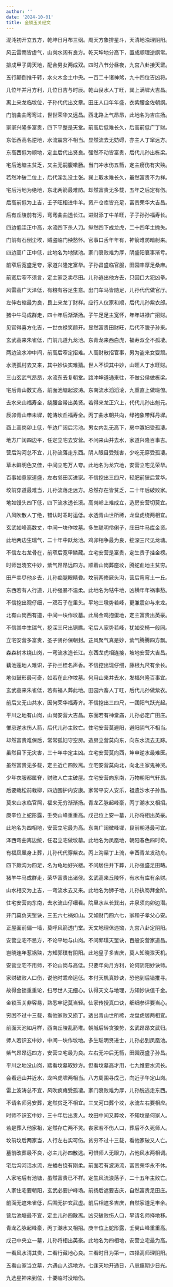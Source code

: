 ```yaml
---
author: ''
date: '2024-10-01'
title: 金锁玉关经文
---
```


混沌初开立五方，乾坤日月布三纲。周天方象排星斗，天清地浊理阴阳。

风云雷雨皆虚气，山岗水阔有良方。乾天坤地分高下，置成顺理逆纲常。

排成甲子周天地，配合男女两成双。四时八节分昼夜，九宫八卦接天罡。

五行颠倒推千转，水火木金土中央。一百二十诸神煞，九十四位吉凶将。

几位年并月方利，几位日吉与时辰。乾山艮水人丁旺，巽上满墀大吉昌。

离上来龙临坟位，子孙代代出文章。田庄人口年年盛，衣紫腰金佐朝纲。

门前曲曲弯弯过，世世荣华又远昌。西北路上气昂昂，此地名为吉庄扬。

家家兴隆多富贵，四下平整是天堂。前高后低难长久，后高前低广丁财。

东低西高名逆地，水流震宫不相当。显然流去无妨碍，亦主人丁窜远方。

东高西低为顺地，定主后代出贤良。强然不动皆富贵，后代儿孙出栋梁。

宅后池塘主贫乏，又主无嗣腹嗽肠。当门冲水伤五箭，定主痨伤有灾殃。

若然冲破二位上，后代淫乱没主张。巽上取水难长久，虽然富贵不为祥。

宅后污地为绝地，东北两箭最难防。却然富贵无多载，五年之后定有伤。

后高前低为上吉，壬子旺相进牛羊。资产仓库皆充足，富贵荣华大吉昌。

后有丘陵前有污，弯弯曲曲透长江。进财添丁牛羊旺，子子孙孙福寿长。

四边低洼正中高，水流四下杀人刀。纵然四下成龙虎，二十四年主抛失。

门前有石倒尘埃，贼盗临门殃愁怀。官事口舌年年有，神箭难防暗射来。

四边高广正中低，此地名为地狱池。家门衰败难为厚，阴盛阳衰事渐亏。

前窄后宽盛足夸，家道兴隆定富华。子孙昌盛临官服，田园丰厚足桑麻。

前宽后窄不须言，定主家乏卖尽田。儿孙逃出他方去，只因口大犯凶拳。

风雷高广天泽低，有粮有谷足生意。出门车马皆随足，儿孙代代做官厅。

左伸右缩最为良，艮上来龙丁财祥。应行人仪家和顺，后代儿孙紫衣郎。

猪中牛马成群走，四十年后渐渐扬。子午足足主宽怀，年年进禄广招财。

见官得喜方化吉，一世衣禄笑颜开。显然富贵田财旺，后代不脱子孙来。

玄武高来朱雀低，门前几道九龙池。东青龙来西白虎，福寿双全不孤凄。

两边流水冲中间，前高后窄定招难。人高财散招官事，男为盗来女耍顽。

水浇孤村去又来，其中妙诀实难猜。世人不识其中妙，山旺人丁水旺财。

三山玄武气昂昂，水流东去复朝堂。路冲坤道通来往，不做公侯做栋梁。

宅后青山数丈高，前面池塘起波涛。东南流水滔滔滚，九重直上做班僚。

去水来山福寿全，绕腰金带出美贤。若得来龙正穴上，代代儿孙出魁元。

辰卯青山申未墀，乾涛坎丘福寿全。丙丁曲水朝共向，绿袍象带拜丹墀。

酉上高岗卯上低，午边广阔后污池。男女内乱无高下，房中寡妇受孤凄。

地方广阔四边平，任定立宅去安营。不问来山并去水，家道兴隆百事吉。

营后沟河总不宜，儿孙流落走东西。阴人眼目受残害，少吃无穿受孤凄。

草木鲜明色又佳，中间立宅万人夸。此地名为龙穴地，安营立宅见荣华。

百事如意家道盛，左右邻田买进家。不信挖出三四尺，轻肥前狭后萱华。

坟前穿道最难当，儿孙流落走远方。总然存在皆贫乏，二十年后破败家。

地如馒头四下低，四下流水透长溪。高岗岭上难成立，造房安营切莫宜。

八风吹散人丁绝，错认时乖时运低。水透青山世所稀，龙盘虎绕两相宜。

玄武如峰高数丈，中间一块作坟墓。多生聪明伶俐子，庄田牛马库金资。

此地两边生瑞气，二十年中跃龙池。鸡卯相争最为良，挖深三尺见龙塘。

不信左右龙骨在，前窄后宽甲鳞藏。立宅安营是富贵，定生贵子挂金榜。

时师岂晓玄中妙，紫气昂昂远四方。顺着山岗葬座坟，腾蛇血地主贫穷。

田产卖尽他乡去，儿孙痴腿眼睛昏。坟前两修厥头沟，营后弯弯土一丘。

东西若有人行道，儿孙强暴不温柔。此地名为牯牛地，凶横年年祸事愁。

不信挖出观仔细，一双石子在里头。平地三墩势若峰，更兼震卯与来龙。

北有山岗西有道，中间一块作坟墓。此局金鸡抱蛋地，定主富贵出英豪。

不信其中生瑞气，挖深三尺出铜瞧。宅后人家势若峰，犹如交椅一般同。

立宅安营多富贵，圣子贤孙保朝封。芷风聚气真是妙，紫气腾腾四方飘。

森森树木绕山岗，一弯流水造长江。东西龙虎相连接，坡地安营大吉昌。

藕池莲地人难识，子孙兰桂名声香。不信挖出现仔细，藤根九尺有余长。

地似鼓形最可奇，如若在此作坟墓。何用山来并去水，发福兴隆百事宜。

玄武高来朱雀低，若有福人葬此地。田园六畜人丁旺，后代儿孙做紫衣。

前后又无山共水，因何荣华福寿齐。不信挖出三四尺，一团阳气跃光起。

平川之地有山岗，山岗安营大吉昌。东面若有神堂庙，儿孙必定广田庄。

惟忌逆水伤人箭，后代儿孙主败亡。住宅安营莫避阳，避阳阴气不相当。

却然富贵难保后，常常孤妇守空房。造房立营莫向东，向东水流去无踪。

虽然目下无灾害，三十年中定主凶。立宅安营莫向西，坤申逆水最难医。

虽然富贵无多载，定主近亡四败离。立宅安营莫向北，向北主家鬼神哭。

少年衣服都属脊，财败人亡主破屋。立宅安营向东南，万物朝阳气轩昂。

后要栽松前栽柳，四边围护内安康。家常平安人安乐，祖遗沙水子孙昌。

莫来山水临官照，福来无穷渐渐扬。青龙乙脉起峰豪，丙丁潮水又相招。

庚辛位上蛇形露，壬癸山峰重重高。戊己位上安一墓，儿孙将相出英豪。

此地名为四相地，安营立宅最为高。东南广阔微峰墀，艮前朝港最可宜。

泽西弯曲离边统，任君立宅做坟墓。此地名为凤凰地，朝阳春色四时奇。

有福凤凰身上葬，儿孙代代穿紫衣。丙上沟渠丁上流，辛酉青龙发动舟。

四下厥沟为四足，名为龟地好兴楼。不问居住并下葬，儿孙强盛足田畴。

猪羊牛马成群走，荣华富贵出诸侯。玄武高来丘陵怀，有水有库有余财。

山水相交为上吉，一弯流水去又来。此地名为狮子地，儿孙执笏拜金阶。

住宅安营向东南，去水流山仔细看。院里水从长巽出，井泉须向卯边潜。

开门莫负天罡诀，三五六七祸如山。又如财门四六七，家和子孝父心安。

正屋面前偏一墙，莫呼风箭透门堂。天文地理休违拗，九宫八卦定阴阳。

安营立宅不忌方，不论平地与山岗。不问郭璞天罡诀，百般安营家道昌。

岂晓连年惹祸殃，方知郭璞有阴阳。此地皇子多吉庆，莫人知晓泄天机。

安营立宅不用师，不论山岗与高低。只要年向月方利，论何阴阳妙诀师。

家财破败人口伤，说他时乖命运低。本付天机真妙诀，恐他到后错推寻。

故得金锁重重论，扫尽世人无细心。认得天文与地理，方知妙诀值千金。

金锁玉关非容易，熟悉牢记莫当轻。仙家传授真口诀，细细参评要当心。

穷困不过十三载，看他家败又损丁。透出青山世所稀，龙盘虎居两相宜。

前面天池如月样，西南丘陵乱箭堆。朝城后转贪狼势，玄武昂昂文武归。

师人若识玄中妙，中间一块作坟地。多生聪明贤进士，儿孙必到凤凰池。

紫气昂昂远四方，安营立宅最为良。左右无冲后无箭，田园茂盛子孙昌。

平川之地没山岗，踏看坟墓取妙方。但看坟墓高才用，七九惟要水流长。

会看远山并近水，龙吟虎啸两相当。八方周围寻戊己，向近子午定山岗。

雷上波涛总不宜，风吹疯瘫受孤凄。家门衰败难为厚，儿孙脱逃走东西。

不请名师另安葬，定然贫乏不相宜。三叉河口葬个坟，水流左右要相应。

时师不识玄中妙，三十年后出贵人。坟田中间又葬坟，不知坟是何家人。

若是葬入他家祖，定然存亡两不灵。丧家若不伤人口，葬后不久死师人。

坟前坟后两家当，人行左右实可伤。贫穷不过十三载，看他家破又人亡。

墓前改葬最不良，必主儿孙四散逃。可恨师人无眼力，占他风水两相调。

宅后沟河活水流，左蟠右绕有刚柔。前面若有波涛流，富贵荣华永不休。

人家宅后有池塘，虽然富贵已不祥。定生风流浪荡子，二十五年主败亡。

人家住宅要朝阳，玄武必要护峰场。前扬后遮要吉庆，自然富贵足田庄。

前面无遮朱雀低，后围无护玄武虚。前后相遮多吉庆，自然家道足丰余。

营后池塘最不宜，定主儿孙四散离。凶灾破败伤人口，早请名师择地移。

青龙乙脉起峰豪，丙丁潮水又相招。庚辛位上蛇形露，壬癸山峰重重高。

戊己中央立一墓，儿孙将相出英豪。此地名为四相地，安营立宅最为高。

一看风水清其贵，二看行藏地心良。三看时日为第一，四择高师理阴阳。

五看山家当立墓，六遇山人选地方。七逢天地开通日，八忌瘟期少日光。

九选星神来到位，十要临时没暗伤。